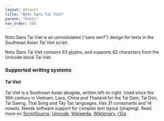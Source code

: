 ```yaml
---
layout: default
title: "Noto Sans Tai Viet"
parent: "Fonts"
nav_order: 100
---
```

Noto Sans Tai Viet is an unmodulated (“sans serif”) design for texts in the Southeast Asian _Tai Viet_ script. 

Noto Sans Tai Viet contains 83 glyphs, and supports 82 characters from the Unicode block Tai Viet.


### Supported writing systems


#### Tai Viet

Tai Viet is a Southeast Asian abugida, written left-to-right. Used since the 16th century in Vietnam, Laos, China and Thailand for the Tai Dam, Tai Dón, Tai Daeng, Thai Song and Tày Tac languages. Has 31 consonants and 14 vowels. Needs software support for complex text layout (shaping). Read more on [ScriptSource](https://scriptsource.org/scr/Tavt), [Unicode](https://www.unicode.org/versions/Unicode13.0.0/ch16.pdf#G59747), [Wikipedia](https://en.wikipedia.org/wiki/ISO_15924:Tavt), [Wiktionary](https://en.wiktionary.org/wiki/Category:Tai_Viet_script), [r12a](https://r12a.github.io/scripts/links?iso=Tavt).

